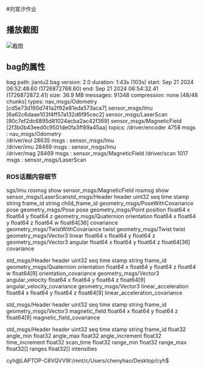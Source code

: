 #刘宣汐作业

## 播放截图

![截图](run-pic.png)

## bag的属性

bag 
path:        jiantu2.bag
version:     2.0
duration:    1:43s (103s)
start:       Sep 21 2024 06:52:48.60 (1726872768.60)
end:         Sep 21 2024 06:54:32.41 (1726872872.41)
size:        36.9 MB
messages:    91348
compression: none [48/48 chunks]
types:       nav_msgs/Odometry         [cd5e73d190d741a2f92e81eda573aca7]
             sensor_msgs/Imu           [6a62c6daae103f4ff57a132d6f95cec2]
             sensor_msgs/LaserScan     [90c7ef2dc6895d81024acba2ac42f369]
             sensor_msgs/MagneticField [2f3b0b43eed0c9501de0fa3ff89a45aa]
topics:      /driver/encoder    4758 msgs    : nav_msgs/Odometry        
             /driver/eul       28635 msgs    : sensor_msgs/Imu          
             /driver/imu       28469 msgs    : sensor_msgs/Imu          
             /driver/mag       28469 msgs    : sensor_msgs/MagneticField
             /driver/scan       1017 msgs    : sensor_msgs/LaserScan

### ROS话题内容细节

sgs/Imu
rosmsg show sensor_msgs/MagneticField
rosmsg show sensor_msgs/LaserScanstd_msgs/Header header
  uint32 seq
  time stamp
  string frame_id
string child_frame_id
geometry_msgs/PoseWithCovariance pose
  geometry_msgs/Pose pose
    geometry_msgs/Point position
      float64 x
      float64 y
      float64 z
    geometry_msgs/Quaternion orientation
      float64 x
      float64 y
      float64 z
      float64 w
  float64[36] covariance
geometry_msgs/TwistWithCovariance twist
  geometry_msgs/Twist twist
    geometry_msgs/Vector3 linear
      float64 x
      float64 y
      float64 z
    geometry_msgs/Vector3 angular
      float64 x
      float64 y
      float64 z
  float64[36] covariance
  
std_msgs/Header header
  uint32 seq
  time stamp
  string frame_id
geometry_msgs/Quaternion orientation
  float64 x
  float64 y
  float64 z
  float64 w
float64[9] orientation_covariance
geometry_msgs/Vector3 angular_velocity
  float64 x
  float64 y
  float64 z
float64[9] angular_velocity_covariance
geometry_msgs/Vector3 linear_acceleration
  float64 x
  float64 y
  float64 z
float64[9] linear_acceleration_covariance

std_msgs/Header header
  uint32 seq
  time stamp
  string frame_id
geometry_msgs/Vector3 magnetic_field
  float64 x
  float64 y
  float64 z
float64[9] magnetic_field_covariance

std_msgs/Header header
  uint32 seq
  time stamp
  string frame_id
float32 angle_min
float32 angle_max
float32 angle_increment
float32 time_increment
float32 scan_time
float32 range_min
float32 range_max
float32[] ranges
float32[] intensities

cyh@LAPTOP-C6VQVV9I:/mnt/c/Users/chenyhao/Desktop/cyh$ 
